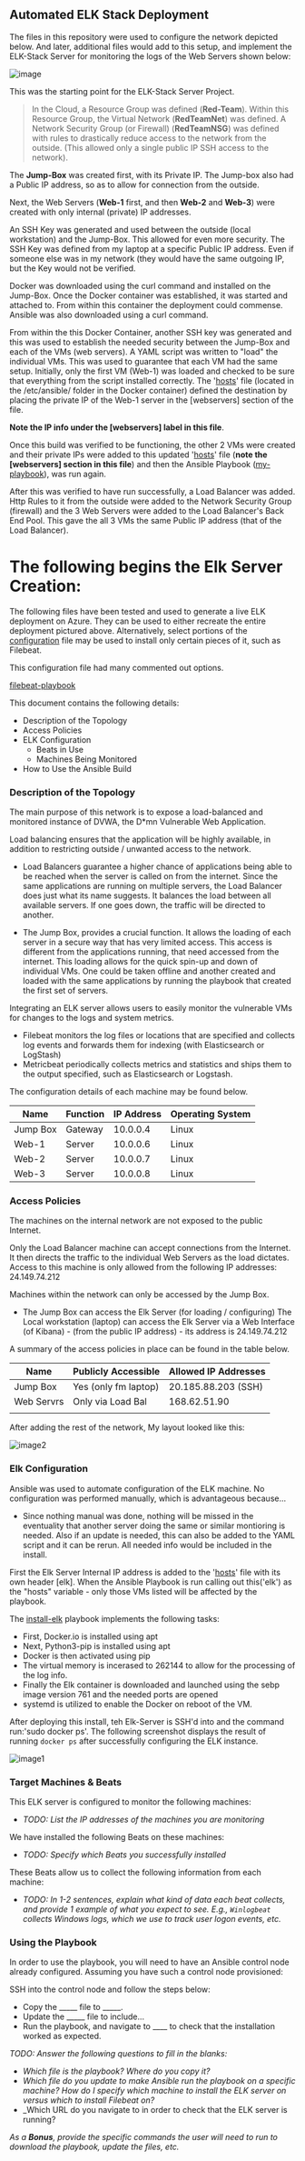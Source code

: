 ## Automated ELK Stack Deployment

The files in this repository were used to configure the network depicted below.  And later, additional files would add to this setup, and implement the ELK-Stack Server for monitoring the logs of the Web Servers shown below:

![image](https://github.com/KW-tech/Project-1-Elk-Stack/blob/main/images/VNet%20before%20ELK.png)

This was the starting point for the ELK-Stack Server Project.

> In the Cloud, a Resource Group was defined (**Red-Team**).
>   Within this Resource Group, the Virtual Network (**RedTeamNet**) was defined.
>     A Network Security Group (or Firewall) (**RedTeamNSG**) was defined with rules to drastically reduce access to the network from the outside.  (This allowed only a single public IP SSH access to the network).
     
The **Jump-Box** was created first, with its Private IP.  The Jump-box also had a Public IP address, so as to allow for connection from the outside.

Next, the Web Servers (**Web-1** first, and then **Web-2** and **Web-3**) were created with only internal (private) IP addresses.

An SSH Key was generated and used between the outside (local workstation) and the Jump-Box.  This allowed for even more security.  The SSH Key was defined from my laptop at a specific Public IP address.  Even if someone else was in my network (they would have the same outgoing IP, but the Key would not be verified.

Docker was downloaded using the curl command and installed on the Jump-Box.  Once the Docker container was established, it was started and attached to.  From within this container the deployment could commense.  Ansible was also downloaded using a curl command.

From within the this Docker Container, another SSH key was generated and this was used to establish the needed security between the Jump-Box and each of the VMs (web servers).  A YAML script was written to "load" the individual VMs.  This was used to guarantee that each VM had the same setup.  Initially, only the first VM (Web-1) was loaded and checked to be sure that everything from the script installed correctly.  The '[hosts](https://github.com/KW-tech/Project-1-Elk-Stack/blob/main/files/hosts-a)' file (located in the /etc/ansible/ folder in the Docker container) defined the destination by placing the private IP of the Web-1 server in the [webservers] section of the file.  

**Note the IP info under the [webservers] label in this file**.

Once this build was verified to be functioning, the other 2 VMs were created and their private IPs were added to this updated '[hosts](https://github.com/KW-tech/Project-1-Elk-Stack/blob/main/files/hosts-b)' file (**note the [webservers] section in this file**) and then the Ansible Playbook ([my-playbook](https://github.com/KW-tech/Project-1-Elk-Stack/blob/main/files/my-playbook.yml)), was run again.

After this was verified to have run successfully, a Load Balancer was added.  Http Rules to it from the outside were added to the Network Security Group (firewall) and the 3 Web Servers were added to the Load Balancer's Back End Pool.  This gave the all 3 VMs the same Public IP address (that of the Load Balancer).

# The following begins the Elk Server Creation:

The following files have been tested and used to generate a live ELK deployment on Azure. They can be used to either recreate the entire deployment pictured above. Alternatively, select portions of the [configuration](https://github.com/KW-tech/Project-1-Elk-Stack/blob/main/files/filebeat-config.yml) file may be used to install only certain pieces of it, such as Filebeat.

This configuration file had many commented out options.  

  [filebeat-playbook](https://github.com/KW-tech/Project-1-Elk-Stack/blob/main/files/filebeat-playbook.yml)

This document contains the following details:
- Description of the Topology
- Access Policies
- ELK Configuration
  - Beats in Use
  - Machines Being Monitored
- How to Use the Ansible Build


### Description of the Topology

The main purpose of this network is to expose a load-balanced and monitored instance of DVWA, the D*mn Vulnerable Web Application.

Load balancing ensures that the application will be highly available, in addition to restricting outside / unwanted access to the network.
  - Load Balancers guarantee a higher chance of applications being able to be reached when the server is called on from the internet.  Since the same applications are running on multiple servers, the Load Balancer does just what its name suggests.  It balances the load between all available servers.  If one goes down, the traffic will be directed to another.
  
  - The Jump Box, provides a crucial function.  It allows the loading of each server in a secure way that has very limited access.  This access is different from the applications running, that need accessed from the internet.  This loading allows for the quick spin-up and down of individual VMs.  One could be taken offline and another created and loaded with the same applications by running the playbook that created the first set of servers.

Integrating an ELK server allows users to easily monitor the vulnerable VMs for changes to the logs and system metrics.
- Filebeat monitors the log files or locations that are specified and collects log events and forwards them for indexing (with Elasticsearch or LogStash)
- Metricbeat periodically collects metrics and statistics and ships them to the output specified, such as Elasticsearch or Logstash.

The configuration details of each machine may be found below.

| Name     | Function | IP Address | Operating System |
|----------|----------|------------|------------------|
| Jump Box | Gateway  |  10.0.0.4  | Linux            |
| Web-1    | Server   |  10.0.0.6  | Linux            |
| Web-2    | Server   |  10.0.0.7  | Linux            |
| Web-3    | Server   |  10.0.0.8  | Linux            |

### Access Policies

The machines on the internal network are not exposed to the public Internet. 

Only the Load Balancer machine can accept connections from the Internet.  It then directs the traffic to the individual Web Servers as the load dictates.  Access to this machine is only allowed from the following IP addresses: 24.149.74.212


Machines within the network can only be accessed by the Jump Box.
- The Jump Box can access the Elk Server (for loading / configuring)  The Local workstation (laptop) can access the Elk Server via a Web Interface (of Kibana) - (from the public IP address)  - its address is 24.149.74.212

A summary of the access policies in place can be found in the table below.

| Name       | Publicly Accessible | Allowed IP Addresses |
|------------|---------------------|----------------------|
| Jump Box   | Yes (only fm laptop)| 20.185.88.203 (SSH)  |
| Web Servrs |  Only via Load Bal  | 168.62.51.90         |
|            |                     |                      |

After adding the rest of the network, My layout looked like this:

![image2](https://github.com/KW-tech/Project-1-Elk-Stack/blob/main/images/Final%20VNet.png)


### Elk Configuration

Ansible was used to automate configuration of the ELK machine. No configuration was performed manually, which is advantageous because...
- Since nothing manual was done, nothing will be missed in the eventuality that another server doing the same or similar montioring is needed.  Also if an update is needed, this can also be added to the YAML script and it can be rerun.  All needed info would be included in the install.

First the Elk Server Internal IP address is added to the '[hosts](https://github.com/KW-tech/Project-1-Elk-Stack/blob/main/files/hosts)' file with its own header [elk].  When the Ansible Playbook is run calling out this('elk') as the "hosts" variable - only those VMs listed will be affected by the playbook.

The [install-elk](https://github.com/KW-tech/Project-1-Elk-Stack/blob/main/files/install-elk.yml) playbook implements the following tasks:
- First, Docker.io is installed using apt 
- Next, Python3-pip is installed using apt
- Docker is then activated using pip
- The virtual memory is incerased to 262144 to allow for the processing of the log info.
- Finally the Elk container is downloaded and launched using the sebp image version 761 and the needed ports are opened
- systemd is utilized to enable the Docker on reboot of the VM.

After deploying this install, teh Elk-Server is SSH'd into and the command run:'sudo docker ps'.
The following screenshot displays the result of running `docker ps` after successfully configuring the ELK instance.

![image1](https://github.com/KW-tech/Project-1-Elk-Stack/blob/main/images/Elk%20-%20step%20%234%20.png)

### Target Machines & Beats
This ELK server is configured to monitor the following machines:
- _TODO: List the IP addresses of the machines you are monitoring_

We have installed the following Beats on these machines:
- _TODO: Specify which Beats you successfully installed_

These Beats allow us to collect the following information from each machine:
- _TODO: In 1-2 sentences, explain what kind of data each beat collects, and provide 1 example of what you expect to see. E.g., `Winlogbeat` collects Windows logs, which we use to track user logon events, etc._

### Using the Playbook
In order to use the playbook, you will need to have an Ansible control node already configured. Assuming you have such a control node provisioned: 

SSH into the control node and follow the steps below:
- Copy the _____ file to _____.
- Update the _____ file to include...
- Run the playbook, and navigate to ____ to check that the installation worked as expected.

_TODO: Answer the following questions to fill in the blanks:_
- _Which file is the playbook? Where do you copy it?_
- _Which file do you update to make Ansible run the playbook on a specific machine? How do I specify which machine to install the ELK server on versus which to install Filebeat on?_
- _Which URL do you navigate to in order to check that the ELK server is running?

_As a **Bonus**, provide the specific commands the user will need to run to download the playbook, update the files, etc._
